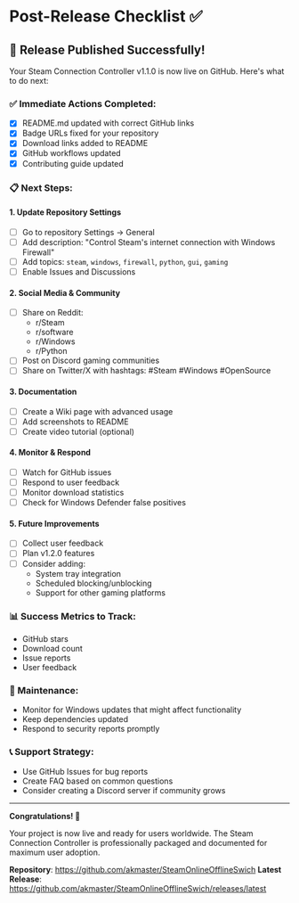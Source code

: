 # Post-Release Checklist ✅

## 🎉 Release Published Successfully!

Your Steam Connection Controller v1.1.0 is now live on GitHub. Here's what to do next:

### ✅ Immediate Actions Completed:
- [x] README.md updated with correct GitHub links
- [x] Badge URLs fixed for your repository
- [x] Download links added to README
- [x] GitHub workflows updated
- [x] Contributing guide updated

### 📋 Next Steps:

#### 1. Update Repository Settings
- [ ] Go to repository Settings → General
- [ ] Add description: "Control Steam's internet connection with Windows Firewall"
- [ ] Add topics: `steam`, `windows`, `firewall`, `python`, `gui`, `gaming`
- [ ] Enable Issues and Discussions

#### 2. Social Media & Community
- [ ] Share on Reddit:
  - r/Steam
  - r/software
  - r/Windows
  - r/Python
- [ ] Post on Discord gaming communities
- [ ] Share on Twitter/X with hashtags: #Steam #Windows #OpenSource

#### 3. Documentation
- [ ] Create a Wiki page with advanced usage
- [ ] Add screenshots to README
- [ ] Create video tutorial (optional)

#### 4. Monitor & Respond
- [ ] Watch for GitHub issues
- [ ] Respond to user feedback
- [ ] Monitor download statistics
- [ ] Check for Windows Defender false positives

#### 5. Future Improvements
- [ ] Collect user feedback
- [ ] Plan v1.2.0 features
- [ ] Consider adding:
  - System tray integration
  - Scheduled blocking/unblocking
  - Support for other gaming platforms

### 📊 Success Metrics to Track:
- GitHub stars
- Download count
- Issue reports
- User feedback

### 🔧 Maintenance:
- Monitor for Windows updates that might affect functionality
- Keep dependencies updated
- Respond to security reports promptly

### 📞 Support Strategy:
- Use GitHub Issues for bug reports
- Create FAQ based on common questions
- Consider creating a Discord server if community grows

---

**Congratulations! 🎉**

Your project is now live and ready for users worldwide. The Steam Connection Controller is professionally packaged and documented for maximum user adoption.

**Repository**: https://github.com/akmaster/SteamOnlineOfflineSwich
**Latest Release**: https://github.com/akmaster/SteamOnlineOfflineSwich/releases/latest